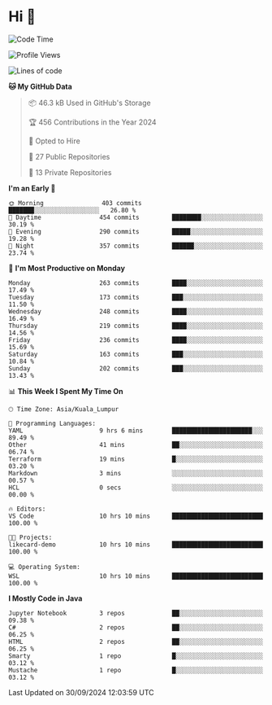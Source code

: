 <h1>Hi 👋</h1>

<!--START_SECTION:waka-->
![Code Time](http://img.shields.io/badge/Code%20Time-741%20hrs%2036%20mins-blue)

![Profile Views](http://img.shields.io/badge/Profile%20Views-0-blue)

![Lines of code](https://img.shields.io/badge/From%20Hello%20World%20I%27ve%20Written-1.2%20million%20lines%20of%20code-blue)

**🐱 My GitHub Data** 

> 📦 46.3 kB Used in GitHub's Storage 
 > 
> 🏆 456 Contributions in the Year 2024
 > 
> 💼 Opted to Hire
 > 
> 📜 27 Public Repositories 
 > 
> 🔑 13 Private Repositories 
 > 
**I'm an Early 🐤** 

```text
🌞 Morning                403 commits         ███████░░░░░░░░░░░░░░░░░░   26.80 % 
🌆 Daytime                454 commits         ████████░░░░░░░░░░░░░░░░░   30.19 % 
🌃 Evening                290 commits         █████░░░░░░░░░░░░░░░░░░░░   19.28 % 
🌙 Night                  357 commits         ██████░░░░░░░░░░░░░░░░░░░   23.74 % 
```
📅 **I'm Most Productive on Monday** 

```text
Monday                   263 commits         ████░░░░░░░░░░░░░░░░░░░░░   17.49 % 
Tuesday                  173 commits         ███░░░░░░░░░░░░░░░░░░░░░░   11.50 % 
Wednesday                248 commits         ████░░░░░░░░░░░░░░░░░░░░░   16.49 % 
Thursday                 219 commits         ████░░░░░░░░░░░░░░░░░░░░░   14.56 % 
Friday                   236 commits         ████░░░░░░░░░░░░░░░░░░░░░   15.69 % 
Saturday                 163 commits         ███░░░░░░░░░░░░░░░░░░░░░░   10.84 % 
Sunday                   202 commits         ███░░░░░░░░░░░░░░░░░░░░░░   13.43 % 
```


📊 **This Week I Spent My Time On** 

```text
🕑︎ Time Zone: Asia/Kuala_Lumpur

💬 Programming Languages: 
YAML                     9 hrs 6 mins        ██████████████████████░░░   89.49 % 
Other                    41 mins             ██░░░░░░░░░░░░░░░░░░░░░░░   06.74 % 
Terraform                19 mins             █░░░░░░░░░░░░░░░░░░░░░░░░   03.20 % 
Markdown                 3 mins              ░░░░░░░░░░░░░░░░░░░░░░░░░   00.57 % 
HCL                      0 secs              ░░░░░░░░░░░░░░░░░░░░░░░░░   00.00 % 

🔥 Editors: 
VS Code                  10 hrs 10 mins      █████████████████████████   100.00 % 

🐱‍💻 Projects: 
likecard-demo            10 hrs 10 mins      █████████████████████████   100.00 % 

💻 Operating System: 
WSL                      10 hrs 10 mins      █████████████████████████   100.00 % 
```

**I Mostly Code in Java** 

```text
Jupyter Notebook         3 repos             ██░░░░░░░░░░░░░░░░░░░░░░░   09.38 % 
C#                       2 repos             ██░░░░░░░░░░░░░░░░░░░░░░░   06.25 % 
HTML                     2 repos             ██░░░░░░░░░░░░░░░░░░░░░░░   06.25 % 
Smarty                   1 repo              █░░░░░░░░░░░░░░░░░░░░░░░░   03.12 % 
Mustache                 1 repo              █░░░░░░░░░░░░░░░░░░░░░░░░   03.12 % 
```




 Last Updated on 30/09/2024 12:03:59 UTC
<!--END_SECTION:waka-->
